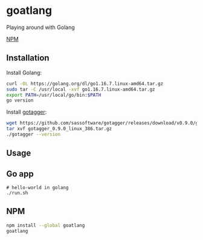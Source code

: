 # goatlang

Playing around with Golang

[NPM](https://www.npmjs.com/package/goatlang)

## Installation

Install Golang:

```sh
curl -OL https://golang.org/dl/go1.16.7.linux-amd64.tar.gz
sudo tar -C /usr/local -xvf go1.16.7.linux-amd64.tar.gz
export PATH=/usr/local/go/bin:$PATH
go version
```

Install [gotagger](https://github.com/sassoftware/gotagger):

```sh
wget https://github.com/sassoftware/gotagger/releases/download/v0.9.0/gotagger_0.9.0_linux_386.tar.gz
tar xvf gotagger_0.9.0_linux_386.tar.gz
./gotagger --version
```

## Usage

## Go app

```
# hello-world in golang
./run.sh
```

## NPM

```sh
npm install --global goatlang
goatlang
```
